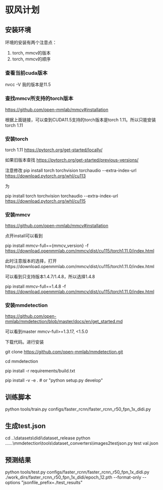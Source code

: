 # 驭风计划

## 安装环境
环境的安装有两个注意点：

1. torch, mmcv的版本
2. torch, mmcv的顺序

### 查看当前cuda版本
nvcc -V
我的版本是11.5

### 查找mmcv所支持的torch版本
https://github.com/open-mmlab/mmcv#installation

根据上面链接，可以查到CUDA11.5支持的torch版本是torch 1.11。所以只能安装torch 1.11

### 安装torch
torch 1.11 https://pytorch.org/get-started/locally/

如果旧版本查找 https://pytorch.org/get-started/previous-versions/

注意修改
pip install torch torchvision torchaudio --extra-index-url https://download.pytorch.org/whl/cu113

为

pip install torch torchvision torchaudio --extra-index-url https://download.pytorch.org/whl/cu115

### 安装mmcv
https://github.com/open-mmlab/mmcv#installation

点开install可以看到

pip install mmcv-full=={mmcv_version} -f https://download.openmmlab.com/mmcv/dist/cu115/torch1.11.0/index.html

此时注意版本的选择，打开https://download.openmmlab.com/mmcv/dist/cu115/torch1.11.0/index.html

可以看到只支持版本1.4.7/1.4.8，所以选择1.4.8

pip install mmcv-full==1.4.8 -f https://download.openmmlab.com/mmcv/dist/cu115/torch1.11.0/index.html

### 安装mmdetection
https://github.com/open-mmlab/mmdetection/blob/master/docs/en/get_started.md

可以看到master	mmcv-full>=1.3.17, <1.5.0

下载代码。进行安装

git clone https://github.com/open-mmlab/mmdetection.git

cd mmdetection

pip install -r requirements/build.txt

pip install -v -e .  # or "python setup.py develop"

## 训练脚本
python tools/train.py configs/faster_rcnn/faster_rcnn_r50_fpn_1x_didi.py

## 生成test.json
cd ..\datasets\didi\dataset_release
python ..\..\..\mmdetection\tools\dataset_converters\images2testjson.py test val.json

## 预测结果
python tools/test.py  configs/faster_rcnn/faster_rcnn_r50_fpn_1x_didi.py ./work_dirs/faster_rcnn_r50_fpn_1x_didi/epoch_12.pth --format-only --options "jsonfile_prefix=./test_results"
